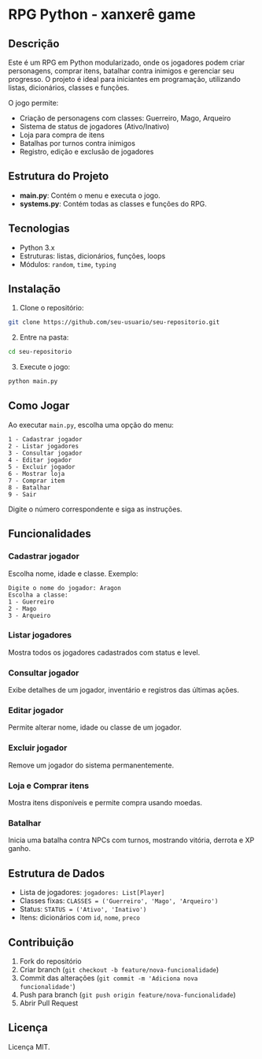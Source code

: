 # RPG Python - xanxerê game

## Descrição

Este é um RPG em Python modularizado, onde os jogadores podem criar personagens, comprar itens, batalhar contra inimigos e gerenciar seu progresso. O projeto é ideal para iniciantes em programação, utilizando listas, dicionários, classes e funções.

O jogo permite:

* Criação de personagens com classes: Guerreiro, Mago, Arqueiro
* Sistema de status de jogadores (Ativo/Inativo)
* Loja para compra de itens
* Batalhas por turnos contra inimigos
* Registro, edição e exclusão de jogadores

## Estrutura do Projeto

* **main.py**: Contém o menu e executa o jogo.
* **systems.py**: Contém todas as classes e funções do RPG.

## Tecnologias

* Python 3.x
* Estruturas: listas, dicionários, funções, loops
* Módulos: `random`, `time`, `typing`

## Instalação

1. Clone o repositório:

```bash
git clone https://github.com/seu-usuario/seu-repositorio.git
```

2. Entre na pasta:

```bash
cd seu-repositorio
```

3. Execute o jogo:

```bash
python main.py
```

## Como Jogar

Ao executar `main.py`, escolha uma opção do menu:

```
1 - Cadastrar jogador
2 - Listar jogadores
3 - Consultar jogador
4 - Editar jogador
5 - Excluir jogador
6 - Mostrar loja
7 - Comprar item
8 - Batalhar
9 - Sair
```

Digite o número correspondente e siga as instruções.

## Funcionalidades

### Cadastrar jogador

Escolha nome, idade e classe. Exemplo:

```text
Digite o nome do jogador: Aragon
Escolha a classe:
1 - Guerreiro
2 - Mago
3 - Arqueiro
```

### Listar jogadores

Mostra todos os jogadores cadastrados com status e level.

### Consultar jogador

Exibe detalhes de um jogador, inventário e registros das últimas ações.

### Editar jogador

Permite alterar nome, idade ou classe de um jogador.

### Excluir jogador

Remove um jogador do sistema permanentemente.

### Loja e Comprar itens

Mostra itens disponíveis e permite compra usando moedas.

### Batalhar

Inicia uma batalha contra NPCs com turnos, mostrando vitória, derrota e XP ganho.

## Estrutura de Dados

* Lista de jogadores: `jogadores: List[Player]`
* Classes fixas: `CLASSES = ('Guerreiro', 'Mago', 'Arqueiro')`
* Status: `STATUS = ('Ativo', 'Inativo')`
* Itens: dicionários com `id`, `nome`, `preco`

## Contribuição

1. Fork do repositório
2. Criar branch (`git checkout -b feature/nova-funcionalidade`)
3. Commit das alterações (`git commit -m 'Adiciona nova funcionalidade'`)
4. Push para branch (`git push origin feature/nova-funcionalidade`)
5. Abrir Pull Request

## Licença

Licença MIT.
